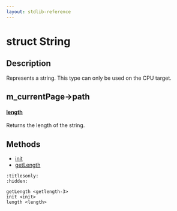 ```yaml
---
layout: stdlib-reference
---
```


# struct String

## Description

Represents a string.
This type can only be used on the CPU target.


## m_currentPage->path

####  <a id="decl-length"></a>[length](length)
Returns the length of the string.


## Methods

* [init](init)
* [getLength](getlength-3)


```{toctree}
:titlesonly:
:hidden:

getLength <getlength-3>
init <init>
length <length>
```
